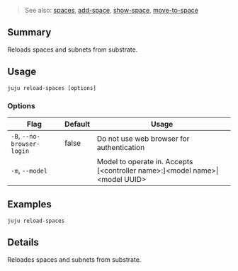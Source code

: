 > See also: [spaces](#spaces), [add-space](#add-space), [show-space](#show-space), [move-to-space](#move-to-space)

## Summary
Reloads spaces and subnets from substrate.

## Usage
```juju reload-spaces [options] ```

### Options
| Flag | Default | Usage |
| --- | --- | --- |
| `-B`, `--no-browser-login` | false | Do not use web browser for authentication |
| `-m`, `--model` |  | Model to operate in. Accepts [&lt;controller name&gt;:]&lt;model name&gt;&#x7c;&lt;model UUID&gt; |

## Examples

	juju reload-spaces


## Details
Reloades spaces and subnets from substrate.


